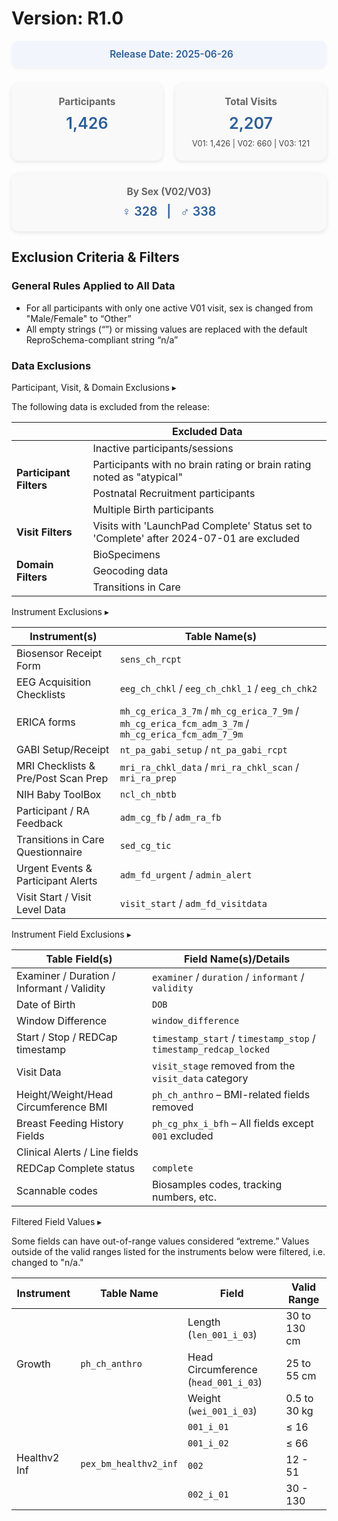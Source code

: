 # Version: R1.0

<div style="background:#f2f6fc; padding:12px 20px; border-radius:10px; text-align:center; margin-bottom:25px; box-shadow:0 2px 4px rgba(0,0,0,0.05);">
  <span style="font-size:1.1em; font-weight:600; color:#2a5d9f;">
    <i class="fa-solid fa-calendar" style="margin-right:8px; vertical-align: 1px;"></i>
    Release Date: 2025-06-26
  </span>
</div>


<div style="display: flex; flex-wrap: wrap; gap: 20px; justify-content: center; margin: 20px 0;">
  <!-- Participants -->
  <div style="background:#f9f9f9; flex:1; min-width:180px; padding:20px; border-radius:12px; box-shadow:0 2px 6px rgba(0,0,0,0.1); text-align:center;">
    <h3 style="margin:0; font-size:1.1em; color:#666;">Participants</h3>
    <p style="margin:10px 0 0; font-size:1.8em; font-weight:600; color:#2a5d9f;">1,426</p>
  </div>
  <!-- Visits -->
  <div style="background:#f9f9f9; flex:1; min-width:180px; padding:20px; border-radius:12px; box-shadow:0 2px 6px rgba(0,0,0,0.1); text-align:center;">
    <h3 style="margin:0; font-size:1.1em; color:#666;">Total Visits</h3>
    <p style="margin:10px 0 0; font-size:1.8em; font-weight:600; color:#2a5d9f;">2,207</p>
    <p style="margin:10px 0 0; font-size:0.9em; color:#444;">V01: 1,426 | V02: 660 | V03: 121</p>
  </div>
  <!-- By Sex -->
  <div style="background:#f9f9f9; flex:1; min-width:180px; padding:20px; border-radius:12px; box-shadow:0 2px 6px rgba(0,0,0,0.1); text-align:center;">
    <h3 style="margin:0; font-size:1.1em; color:#666;">By Sex (V02/V03)</h3>
    <p style="margin:10px 0 0; font-size:1.4em; font-weight:600; color:#2a5d9f;">
      ♀ 328 &nbsp; | &nbsp; ♂ 338
    </p>
  </div>
</div>

## Exclusion Criteria & Filters

### General Rules Applied to All Data
- For all participants with only one active V01 visit, sex is changed from "Male/Female" to “Other”
- All empty strings (“”) or missing values are replaced with the default ReproSchema-compliant string “n/a”
  
### Data Exclusions

<div id="participants" class="table-banner" onclick="toggleCollapse(this)">
  <span class="emoji"><i class="fa-solid fa-filter"></i></span>
  <span class="text-with-link">
  <span class="text">Participant, Visit, & Domain Exclusions</span>
  <a class="anchor-link" href="#participants" title="Copy link">
  <i class="fa-solid fa-link"></i>
  </a>
  </span>
  <span class="arrow">▸</span>
</div>
<div class="table-collapsible-content">
<p>The following data is excluded from the release:</p>
<table class="table-no-vertical-lines" style="width: 100%; border-collapse: collapse; table-layout: fixed;">
<thead>
  <th></th>
  <th>Excluded Data</th>
</thead>
<tbody>
<tr>
  <td colspan="1" rowspan="4"><strong>Participant Filters</strong></td>
  <td>Inactive participants/sessions</td>
</tr>
<tr><td>Participants with no brain rating or brain rating noted as "atypical"</td></tr>
<tr><td>Postnatal Recruitment participants</td></tr>
<tr>
  <td>Multiple Birth participants</td></tr>
<tr>
<td><strong>Visit Filters</strong></td>
<td>Visits with 'LaunchPad Complete' Status set to 'Complete' after 2024-07-01 are excluded</td>
</tr>
<tr>
<td colspan="1" rowspan="3"><strong>Domain Filters</strong></td>
<td>BioSpecimens</td></tr>
<tr><td>Geocoding data</td></tr>
<tr><td>Transitions in Care</td></tr>
</tbody>
</table>
</div>

<div id="instruments" class="table-banner" onclick="toggleCollapse(this)">
  <span class="emoji"><i class="fa-solid fa-filter"></i></span>
  <span class="text-with-link">
  <span class="text">Instrument Exclusions</span>
  <a class="anchor-link" href="#instruments" title="Copy link">
  <i class="fa-solid fa-link"></i>
  </a>
  </span>
  <span class="arrow">▸</span>
</div>
<div class="table-collapsible-content">
<table class="table-no-vertical-lines" style="width: 100%; border-collapse: collapse; table-layout: fixed;">
<thead>
  <th>Instrument(s)</th>
  <th>Table Name(s)</th>
</thead>
<tbody>
<tr><td>Biosensor Receipt Form</td><td><code>sens_ch_rcpt</code></td></tr>
<tr><td>EEG Acquisition Checklists</td><td><code>eeg_ch_chkl</code> / <code>eeg_ch_chkl_1</code> / <code>eeg_ch_chk2</code></td></tr>
<tr><td>ERICA forms</td><td><code>mh_cg_erica_3_7m</code> / <code>mh_cg_erica_7_9m</code> / <code>mh_cg_erica_fcm_adm_3_7m</code> / <code>mh_cg_erica_fcm_adm_7_9m</code></td></tr>
<tr><td>GABI Setup/Receipt</td><td><code>nt_pa_gabi_setup</code> / <code>nt_pa_gabi_rcpt</code></td></tr>
<tr><td>MRI Checklists & Pre/Post Scan Prep</td><td><code>mri_ra_chkl_data</code> / <code>mri_ra_chkl_scan</code> / <code>mri_ra_prep</code></td></tr>
<tr><td>NIH Baby ToolBox</td><td><code>ncl_ch_nbtb</code></td></tr>
<tr><td>Participant / RA Feedback</td><td><code>adm_cg_fb</code> / <code>adm_ra_fb</code></td></tr>
<tr><td>Transitions in Care Questionnaire</td><td><code>sed_cg_tic</code></td></tr>
<tr><td>Urgent Events & Participant Alerts</td><td><code>adm_fd_urgent</code> / <code>admin_alert</code></td></tr>
<tr><td>Visit Start / Visit Level Data</td><td><code>visit_start</code> / <code>adm_fd_visitdata</code></td></tr>
</tbody>
</table>
</div>

<div id="fields" class="table-banner" onclick="toggleCollapse(this)">
  <span class="emoji"><i class="fa-solid fa-filter"></i></span>
  <span class="text-with-link">
  <span class="text">Instrument Field Exclusions</span>
  <a class="anchor-link" href="#fields" title="Copy link">
  <i class="fa-solid fa-link"></i>
  </a>
  </span>
  <span class="arrow">▸</span>
</div>
<div class="table-collapsible-content">
<table class="table-no-vertical-lines" style="width: 100%; border-collapse: collapse; table-layout: fixed;">
<thead>
  <th>Table Field(s)</th>
  <th>Field Name(s)/Details</th>
</thead>
<tbody>
  <tr><td>Examiner / Duration / Informant / Validity</td><td><code>examiner</code> / <code>duration</code> / <code>informant</code> / <code>validity</code></td></tr>
  <tr><td>Date of Birth</td><td><code>DOB</code></td></tr>
  <tr><td>Window Difference</td><td><code>window_difference</code></td></tr>
  <tr><td>Start / Stop / REDCap timestamp</td><td><code>timestamp_start</code> / <code>timestamp_stop</code> / <code>timestamp_redcap_locked</code></td></tr>
  <tr><td>Visit Data</td><td><code>visit_stage</code> removed from the <code>visit_data</code> category</td></tr>
  <tr><td>Height/Weight/Head Circumference BMI</td><td><code>ph_ch_anthro</code> – BMI-related fields removed</td></tr>
  <tr><td>Breast Feeding History Fields</td><td><code>ph_cg_phx_i_bfh</code> – All fields except <code>001</code> excluded</td></tr>
  <tr><td>Clinical Alerts / Line fields</td><td> </td></tr>
  <tr><td>REDCap Complete status</td><td><code>complete</code></td></tr>
  <tr><td>Scannable codes</td><td>Biosamples codes, tracking numbers, etc.</td></tr>
</tbody>
</table>
</div>

<div id="field-values" class="table-banner" onclick="toggleCollapse(this)">
  <span class="emoji"><i class="fa-solid fa-filter"></i></span>
  <span class="text-with-link">
  <span class="text">Filtered Field Values</span>
  <a class="anchor-link" href="#field-values" title="Copy link">
  <i class="fa-solid fa-link"></i>
  </a>
  </span>
  <span class="arrow">▸</span>
</div>
<div class="table-collapsible-content">
<p>Some fields can have out-of-range values considered “extreme.” Values outside of the valid ranges listed for the instruments below were filtered, i.e. changed to "n/a."</p>
<table class="table-no-vertical-lines" style="width: 100%; border-collapse: collapse; table-layout: fixed;">
<thead>
  <th>Instrument</th>
  <th>Table Name</th>
  <th>Field</th>    
  <th>Valid Range</th>
</thead>
<tbody>        
<td colspan="1" rowspan="4">Growth</td>
<td colspan="1" rowspan="4"><code>ph_ch_anthro</code></td>
    <tr>
        <td>Length (<code>len_001_i_03</code>)</td>
        <td>30 to 130 cm</td>
    </tr>     
    <tr>
        <td>Head Circumference (<code>head_001_i_03</code>)</td>
        <td>25 to 55 cm</td>
    </tr>          
    <tr>
        <td>Weight (<code>wei_001_i_03</code>)</td>
        <td>0.5 to 30 kg</td>
    </tr>         
<td colspan="1" rowspan="5">Healthv2 Inf</td>
<td colspan="1" rowspan="5"><code>pex_bm_healthv2_inf</code></td>
    <tr>
        <td><code>001_i_01</code></td>
        <td>≤ 16</td>
    </tr>     
    <tr>
        <td><code>001_i_02</code></td>
        <td>≤ 66</td>
    </tr>     
    <tr>
        <td><code>002</code></td>
        <td>12 - 51</td>
    </tr>     
    <tr>
        <td><code>002_i_01</code></td>
        <td>30 - 130</td>
    </tr>     
</tbody>
</table>
</div>

<br>
